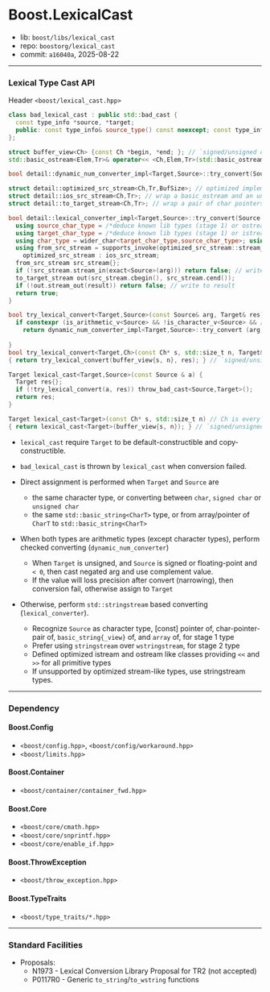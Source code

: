 # Boost.LexicalCast

* lib: `boost/libs/lexical_cast`
* repo: `boostorg/lexical_cast`
* commit: `a16040a`, 2025-08-22

------
### Lexical Type Cast API

Header `<boost/lexical_cast.hpp>`

```c++
class bad_lexical_cast : public std::bad_cast {
  const type_info *source, *target;
  public: const type_info& source_type() const noexcept; const type_info& target_type() const noexcept;
};

struct buffer_view<Ch> {const Ch *begin, *end; }; // `signed/unsigned char` are casted to `char`
std::basic_ostream<Elem,Tr>& operator<< <Ch,Elem,Tr>(std::basic_ostream<Elem,Tr>& os, buffer_view<Ch> r);

bool detail::dynamic_num_converter_impl<Target,Source>::try_convert(Source a, Target& res);

struct detail::optimized_src_stream<Ch,Tr,BufSize>; // optimized implementation of stream_in() overloads
struct detail::ios_src_stream<Ch,Tr>; // wrap a basic_ostream and an unlocked buffer, provides stream_in() overloads on `<<`
struct detail::to_target_stream<Ch,Tr>; // wrap a pair of char pointers (range of buffer), provides optimized stream_out() overloads, `>>` for only-streamable types

bool detail::lexical_converter_impl<Target,Source>::try_convert(Source a, Target& res) {
  using source_char_type = /*deduce known lib types (stage 1) or ostream-able types (stage 2)*/;
  using target_char_type = /*deduce known lib types (stage 1) or istream-able types (stage 2)*/;
  using char_type = wider_char<target_char_type,source_char_type>; using traits = std::char_traits<char_type>;
  using from_src_stream = supports_invoke(optimized_src_stream::stream_in(exact<Source>)) ?
    optimized_src_stream : ios_src_stream;
  from_src_stream src_stream{};
  if (!src_stream.stream_in(exact<Source>(arg))) return false; // write to src_stream's buffer
  to_target_stream out(src_stream.cbegin(), src_stream.cend());
  if (!out.stream_out(result)) return false; // write to result
  return true;
}

bool try_lexical_convert<Target,Source>(const Source& arg, Target& res) {
  if constexpr (is_arithmetic_v<Source> && !is_character_v<Source> && /*and Target too*/)
    return dynamic_num_converter_impl<Target,Source>::try_convert (arg, res);
  
}
bool try_lexical_convert<Target,Ch>(const Ch* s, std::size_t n, Target& res)
{ return try_lexical_convert(buffer_view{s, n}, res); } // `signed/unsigned char` are casted to `char`

Target lexical_cast<Target,Source>(const Source & a) {
  Target res{};
  if (!try_lexical_convert(a, res)) throw_bad_cast<Source,Target>();
  return res;
}

Target lexical_cast<Target>(const Ch* s, std::size_t n) // Ch is every supported character type
{ return lexical_cast<Target>(buffer_view{s, n}); } // `signed/unsigned char` are casted to `char`
```

* `lexical_cast` require `Target` to be default-constructible and copy-constructible.
* `bad_lexical_cast` is thrown by `lexical_cast` when conversion failed.

* Direct assignment is performed when `Target` and `Source` are
  * the same character type, or converting between `char`, `signed char` or `unsigned char`
  * the same `std::basic_string<CharT>` type, or from array/pointer of `CharT` to `std::basic_string<CharT>`
* When both types are arithmetic types (except character types), perform checked converting (`dynamic_num_converter`)
  * When `Target` is unsigned, and `Source` is signed or floating-point and `< 0`, then cast negated arg and use complement value.
  * If the value will loss precision after convert (narrowing), then conversion fail, otherwise assign to `Target`
* Otherwise, perform `std::stringstream` based converting (`lexical_converter`).
  * Recognize `Source` as character type, [const] pointer of, char-pointer-pair of, `basic_string{_view}` of, and `array` of, for stage 1 type
  * Prefer using `stringstream` over `wstringstream`, for stage 2 type
  * Defined optimized istream and ostream like classes providing `<<` and `>>` for all primitive types
  * If unsupported by optimized stream-like types, use stringstream types.

------
### Dependency

#### Boost.Config

* `<boost/config.hpp>`, `<boost/config/workaround.hpp>`
* `<boost/limits.hpp>`

#### Boost.Container

* `<boost/container/container_fwd.hpp>`

#### Boost.Core

* `<boost/core/cmath.hpp>`
* `<boost/core/snprintf.hpp>`
* `<boost/core/enable_if.hpp>`

#### Boost.ThrowException

* `<boost/throw_exception.hpp>`

#### Boost.TypeTraits

* `<boost/type_traits/*.hpp>`

------
### Standard Facilities

* Proposals:
  * N1973 - Lexical Conversion Library Proposal for TR2 (not accepted)
  * P0117R0 - Generic `to_string`/`to_wstring` functions
